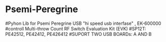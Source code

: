 # Psemi-Peregrine
#Pyhon Lib for Psemi Peregrine USB "hi speed usb interfase" , EK-600000 
#controll Multi-throw Count RF Switch Evaluation Kit (EVK) 
#SP12T: PE42512, PE42412, PE426412 
#SUPORT TWO USB BOARDs: A AND B
